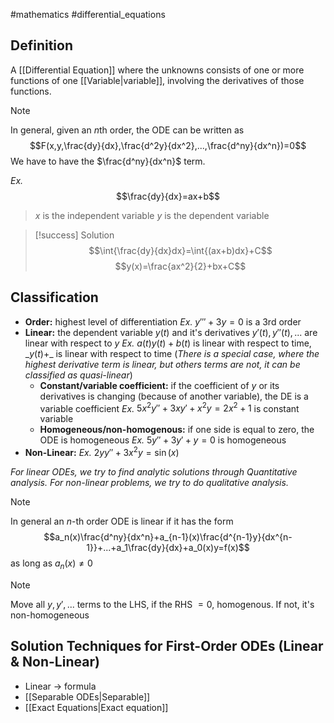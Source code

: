#mathematics #differential_equations 
## Definition
A [[Differential Equation]] where the unknowns consists of one or more functions of one [[Variable|variable]], involving the derivatives of those functions.
>[!note]
>In general, given an $n$th order, the ODE can be written as $$F(x,y,\frac{dy}{dx},\frac{d^2y}{dx^2},...,\frac{d^ny}{dx^n})=0$$
>We have to have the $\frac{d^ny}{dx^n}$ term.

*Ex.*$$\frac{dy}{dx}=ax+b$$
> $x$ is the independent variable
> $y$ is the dependent variable

>[!success] Solution
>$$\int{\frac{dy}{dx}dx}=\int{(ax+b)dx}+C$$
>$$y(x)=\frac{ax^2}{2}+bx+C$$

## Classification
- **Order:** highest level of differentiation
  *Ex.* $y'''+3y=0$ is a 3rd order
- **Linear:** the dependent variable $y(t)$ and it's derivatives $y'(t), y''(t),...$ are linear with respect to $y$
  *Ex.* $a(t)y(t)+b(t)$ is linear with respect to time, \_$y(t)$+\_ is linear with respect to time
  (*There is a special case, where the highest derivative term is linear, but others terms are not, it can be classified as quasi-linear*)
	- **Constant/variable coefficient:** if the coefficient of $y$ or its derivatives is changing (because of another variable), the DE is a variable coefficient 
	  *Ex.* $5x^2y''+3xy'+x^2y=2x^2+1$ is constant variable
	- **Homogeneous/non-homogenous:** if one side is equal to zero, the ODE is homogeneous
	  *Ex.* $5y''+3y'+y=0$ is homogeneous
- **Non-Linear:**
  *Ex.* $2yy''+3x^2y=\sin(x)$
  
*For linear ODEs, we try to find analytic solutions through Quantitative analysis. For non-linear problems, we try to do qualitative analysis.*
>[!note]
>In general an $n$-th order ODE is linear if it has the form $$a_n(x)\frac{d^ny}{dx^n}+a_{n-1}(x)\frac{d^{n-1}y}{dx^{n-1}}+...+a_1\frac{dy}{dx}+a_0(x)y=f(x)$$ as long as $a_{n}(x)\neq 0$
>

>[!note]
>Move all $y, y',...$ terms to the LHS, if the RHS $=0$, homogenous. If not, it's non-homogeneous

## Solution Techniques for First-Order ODEs (Linear & Non-Linear)
- Linear -> formula
- [[Separable ODEs|Separable]]
- [[Exact Equations|Exact equation]]